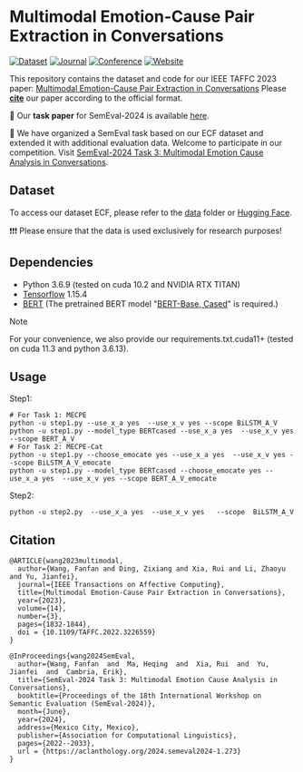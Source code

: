 # Multimodal Emotion-Cause Pair Extraction in Conversations

[![Dataset](https://img.shields.io/badge/Dataset-🤗_Hugging_Face-F0A336)](https://huggingface.co/datasets/NUSTM/ECF) [![Journal](https://img.shields.io/badge/Paper-TAFFC-2E6396)](https://ieeexplore.ieee.org/document/9969873) [![Conference](https://img.shields.io/badge/Paper-arXiv:2110.08020-A42F22)](https://arxiv.org/abs/2110.08020) [![Website](https://img.shields.io/badge/Competition-SemEval_2024-488DF8)](https://nustm.github.io/SemEval-2024_ECAC/)

This repository contains the dataset and code for our IEEE TAFFC 2023 paper: [Multimodal Emotion-Cause Pair Extraction in Conversations](https://ieeexplore.ieee.org/document/9969873)
Please [**cite**](#Citation) our paper according to the official format.

🌟 Our **task paper** for SemEval-2024 is available [here](https://aclanthology.org/2024.semeval2024-1.273).

🌟 We have organized a SemEval task based on our ECF dataset and extended it with additional evaluation data. Welcome to participate in our competition. Visit [SemEval-2024 Task 3: Multimodal Emotion Cause Analysis in Conversations](https://nustm.github.io/SemEval-2024_ECAC/). 

## Dataset

To access our dataset ECF, please refer to the [data](https://github.com/NUSTM/MECPE/tree/main/data) folder or [Hugging Face](https://huggingface.co/datasets/NUSTM/ECF).

❗️❗️❗️ Please ensure that the data is used exclusively for research purposes!

## Dependencies

- Python 3.6.9 (tested on cuda 10.2 and NVIDIA RTX TITAN)
- [Tensorflow](https://github.com/tensorflow/tensorflow) 1.15.4
- [BERT](https://github.com/google-research/bert) (The pretrained BERT model "[BERT-Base, Cased](https://storage.googleapis.com/bert_models/2018_10_18/cased_L-12_H-768_A-12.zip)" is required.)

> [!NOTE]
> For your convenience, we also provide our requirements.txt.cuda11+ (tested on cuda 11.3 and python 3.6.13).

## Usage

Step1:
```
# For Task 1: MECPE
python -u step1.py --use_x_a yes  --use_x_v yes --scope BiLSTM_A_V
python -u step1.py --model_type BERTcased --use_x_a yes  --use_x_v yes --scope BERT_A_V
# For Task 2: MECPE-Cat
python -u step1.py --choose_emocate yes --use_x_a yes  --use_x_v yes --scope BiLSTM_A_V_emocate
python -u step1.py --model_type BERTcased --choose_emocate yes --use_x_a yes  --use_x_v yes --scope BERT_A_V_emocate
```

Step2:
```
python -u step2.py  --use_x_a yes  --use_x_v yes   --scope  BiLSTM_A_V
```

## <span id="Citation">Citation</span>

```
@ARTICLE{wang2023multimodal,
  author={Wang, Fanfan and Ding, Zixiang and Xia, Rui and Li, Zhaoyu and Yu, Jianfei},
  journal={IEEE Transactions on Affective Computing}, 
  title={Multimodal Emotion-Cause Pair Extraction in Conversations}, 
  year={2023},
  volume={14},
  number={3},
  pages={1832-1844},
  doi = {10.1109/TAFFC.2022.3226559}
}

@InProceedings{wang2024SemEval,
  author={Wang, Fanfan  and  Ma, Heqing  and  Xia, Rui  and  Yu, Jianfei  and  Cambria, Erik},
  title={SemEval-2024 Task 3: Multimodal Emotion Cause Analysis in Conversations},
  booktitle={Proceedings of the 18th International Workshop on Semantic Evaluation (SemEval-2024)},
  month={June},
  year={2024},
  address={Mexico City, Mexico},
  publisher={Association for Computational Linguistics},
  pages={2022--2033},
  url = {https://aclanthology.org/2024.semeval2024-1.273}
}
```

